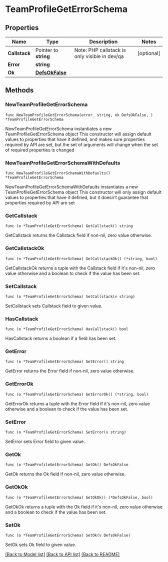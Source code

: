 # TeamProfileGetErrorSchema

## Properties

Name | Type | Description | Notes
------------ | ------------- | ------------- | -------------
**Callstack** | Pointer to **string** | Note: PHP callstack is only visible in dev/qa | [optional] 
**Error** | **string** |  | 
**Ok** | [**DefsOkFalse**](DefsOkFalse.md) |  | 

## Methods

### NewTeamProfileGetErrorSchema

`func NewTeamProfileGetErrorSchema(error_ string, ok DefsOkFalse, ) *TeamProfileGetErrorSchema`

NewTeamProfileGetErrorSchema instantiates a new TeamProfileGetErrorSchema object
This constructor will assign default values to properties that have it defined,
and makes sure properties required by API are set, but the set of arguments
will change when the set of required properties is changed

### NewTeamProfileGetErrorSchemaWithDefaults

`func NewTeamProfileGetErrorSchemaWithDefaults() *TeamProfileGetErrorSchema`

NewTeamProfileGetErrorSchemaWithDefaults instantiates a new TeamProfileGetErrorSchema object
This constructor will only assign default values to properties that have it defined,
but it doesn't guarantee that properties required by API are set

### GetCallstack

`func (o *TeamProfileGetErrorSchema) GetCallstack() string`

GetCallstack returns the Callstack field if non-nil, zero value otherwise.

### GetCallstackOk

`func (o *TeamProfileGetErrorSchema) GetCallstackOk() (*string, bool)`

GetCallstackOk returns a tuple with the Callstack field if it's non-nil, zero value otherwise
and a boolean to check if the value has been set.

### SetCallstack

`func (o *TeamProfileGetErrorSchema) SetCallstack(v string)`

SetCallstack sets Callstack field to given value.

### HasCallstack

`func (o *TeamProfileGetErrorSchema) HasCallstack() bool`

HasCallstack returns a boolean if a field has been set.

### GetError

`func (o *TeamProfileGetErrorSchema) GetError() string`

GetError returns the Error field if non-nil, zero value otherwise.

### GetErrorOk

`func (o *TeamProfileGetErrorSchema) GetErrorOk() (*string, bool)`

GetErrorOk returns a tuple with the Error field if it's non-nil, zero value otherwise
and a boolean to check if the value has been set.

### SetError

`func (o *TeamProfileGetErrorSchema) SetError(v string)`

SetError sets Error field to given value.


### GetOk

`func (o *TeamProfileGetErrorSchema) GetOk() DefsOkFalse`

GetOk returns the Ok field if non-nil, zero value otherwise.

### GetOkOk

`func (o *TeamProfileGetErrorSchema) GetOkOk() (*DefsOkFalse, bool)`

GetOkOk returns a tuple with the Ok field if it's non-nil, zero value otherwise
and a boolean to check if the value has been set.

### SetOk

`func (o *TeamProfileGetErrorSchema) SetOk(v DefsOkFalse)`

SetOk sets Ok field to given value.



[[Back to Model list]](../README.md#documentation-for-models) [[Back to API list]](../README.md#documentation-for-api-endpoints) [[Back to README]](../README.md)


